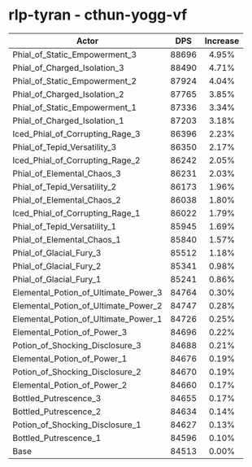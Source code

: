 # rlp-tyran - cthun-yogg-vf
| Actor | DPS | Increase |
|---|:---:|:---:|
|Phial_of_Static_Empowerment_3|88696|4.95%|
|Phial_of_Charged_Isolation_3|88490|4.71%|
|Phial_of_Static_Empowerment_2|87924|4.04%|
|Phial_of_Charged_Isolation_2|87765|3.85%|
|Phial_of_Static_Empowerment_1|87336|3.34%|
|Phial_of_Charged_Isolation_1|87203|3.18%|
|Iced_Phial_of_Corrupting_Rage_3|86396|2.23%|
|Phial_of_Tepid_Versatility_3|86350|2.17%|
|Iced_Phial_of_Corrupting_Rage_2|86242|2.05%|
|Phial_of_Elemental_Chaos_3|86231|2.03%|
|Phial_of_Tepid_Versatility_2|86173|1.96%|
|Phial_of_Elemental_Chaos_2|86038|1.80%|
|Iced_Phial_of_Corrupting_Rage_1|86022|1.79%|
|Phial_of_Tepid_Versatility_1|85945|1.69%|
|Phial_of_Elemental_Chaos_1|85840|1.57%|
|Phial_of_Glacial_Fury_3|85512|1.18%|
|Phial_of_Glacial_Fury_2|85341|0.98%|
|Phial_of_Glacial_Fury_1|85241|0.86%|
|Elemental_Potion_of_Ultimate_Power_3|84764|0.30%|
|Elemental_Potion_of_Ultimate_Power_2|84747|0.28%|
|Elemental_Potion_of_Ultimate_Power_1|84726|0.25%|
|Elemental_Potion_of_Power_3|84696|0.22%|
|Potion_of_Shocking_Disclosure_3|84688|0.21%|
|Elemental_Potion_of_Power_1|84676|0.19%|
|Potion_of_Shocking_Disclosure_2|84670|0.19%|
|Elemental_Potion_of_Power_2|84660|0.17%|
|Bottled_Putrescence_3|84655|0.17%|
|Bottled_Putrescence_2|84634|0.14%|
|Potion_of_Shocking_Disclosure_1|84627|0.13%|
|Bottled_Putrescence_1|84596|0.10%|
|Base|84513|0.00%|
